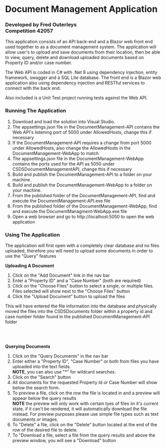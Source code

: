 <h1>Document Management Application</h1>
<h3>Developed by Fred Outerleys
<br>Competition 42057</h3>
<p>This application consists of an API back-end and a Blazor web front end used together to as a document management system.  The application will allow user's to upload and save documents from their location, then be able to view, query, delete and download uploaded documents based on Property ID and/or case number.</p>
<p>The Web API is coded in C# with .Net 8 using dependency injection, entity framework, swagger and a SQL Lite database.  The front end is a Blazor web application also using dependency injection and RESTful services to connect with the back end.</p>
<p>Also included is a Unit Test project running tests against the Web API.</p>
<h3>Running The Application</h3>
<ol>
<li>Download and load the solution into Visual Studio.</li>
<li>The appsettings.json file in the DocumentManagement-API contains the Web API's listening port of 5000 under AllowedHosts, change this if necessary</li>
<li>If the DocumentManagement-API requires a change from port 5000 under AllowedHosts, also change the AllowedHosts in the DocumentManagement-WebApp to match</li>
<li>The appsettings.json file in the DocumentManagement-WebApp contains the ports used for the API as 5050 under CSDSDocumentManagementAPI, change this if necessary</li>
<li>Build and publish the DocumentManagement-API to a folder on your machine.</li>
<li>Build and publish the DocumentManagement-WebApp to a folder on your machine.</li>
<li>From the published folder of the DocumentManagement-API,  find and execute the DocumentManagement-API.exe file</li>
<li>From the published folder of the DocumentManagement-WebApp,  find and execute the DocumentManagment-WebApp.exe file</li>
<li>Open a web browser and go to http://localhost:5050 to open the web application</li>
</ol>
<h3>Using The Application</h3>
<p>The application will first open with a completely clear database and no files uploaded, therefore you will need to upload some documents in order to use the "Query" features</p>
<p><b>Uploading A Document</b></p>
<ol>
  <li>Click on the "Add Document" link in the nav bar</li>
  <li>Enter a "Property ID" and a "Case Number" (both are required)</li>
  <li>Click on the "Choose Files" button to select a single, or multiple files. Files selected will show next to the "Choose Files" button</li>
  <li>Click the "Upload Document" button to upload the files</li>
</ol>
<p>This will have entered the file information into the database and physically moved the files into the CSDSDocuments folder within a property id and case number folder found in the published DocumentManagement-API folder</p>
<br><br>
<p><b>Querying Documents</b></p>
<ol>
  <li>Click on the "Query Documents" in the nav bar</li>
  <li>Enter either a "Property ID", "Case Number" or both from files you have uploaded into the text fields.<br> <b>NOTE</b>, you can also use "*" for wildcard searches.</li>
  <li>Click on the "Search" button</li>
  <li>All documents for the requested Property Id or Case Number will show below the search form.</li>
  <li>To preview a file, click on the row the file is located in and a preview will appear below the query results<br><b>NOTE</b> the preview will only work with certain tyes of files iin it's current state, if it can't be rendered, it will automatically download the file instead.  For preview purposes please use simple file types such as text documents or images.</li>
  <li>To "Delete" a file, click on the "Delete" button located at the end of the row of the desired file to delete.</li>
  <li>To "Download a file, select a file from the query results and above the preview window, you will see a "Download" button</li>
</ol>
